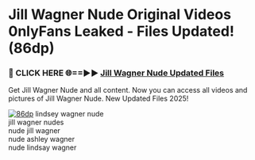 # Jill Wagner Nude Original Videos 0nlyFans Leaked - Files Updated! (86dp)

<h3>🔴 CLICK HERE 🌐==►► <a href="https://tinyurl.com/52m3yx9h" rel="nofollow">Jill Wagner Nude Updated Files</a></h3>

Get Jill Wagner Nude and all content. Now you can access all videos and pictures of Jill Wagner Nude. New Updated Files 2025!

[![86dp](https://i.imgur.com/TnHtlc8.gif)](https://tinyurl.com/52m3yx9h)
lindsey wagner nude<br>
jill wagner nudes<br>
nude jill wagner<br>
nude ashley wagner<br>
nude lindsay wagner